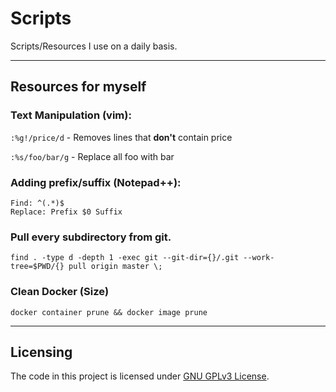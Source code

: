 # Scripts

Scripts/Resources I use on a daily basis.

---

## Resources for myself

### Text Manipulation (vim): 
`:%g!/price/d` - Removes lines that **don't** contain price  

`:%s/foo/bar/g` - Replace all foo with bar

### Adding prefix/suffix (Notepad++): 
```
Find: ^(.*)$
Replace: Prefix $0 Suffix
```

### Pull every subdirectory from git.
```
find . -type d -depth 1 -exec git --git-dir={}/.git --work-tree=$PWD/{} pull origin master \;
```

### Clean Docker (Size)
```
docker container prune && docker image prune
```

---

## Licensing

The code in this project is licensed under [GNU GPLv3 License](https://choosealicense.com/licenses/gpl-3.0/).